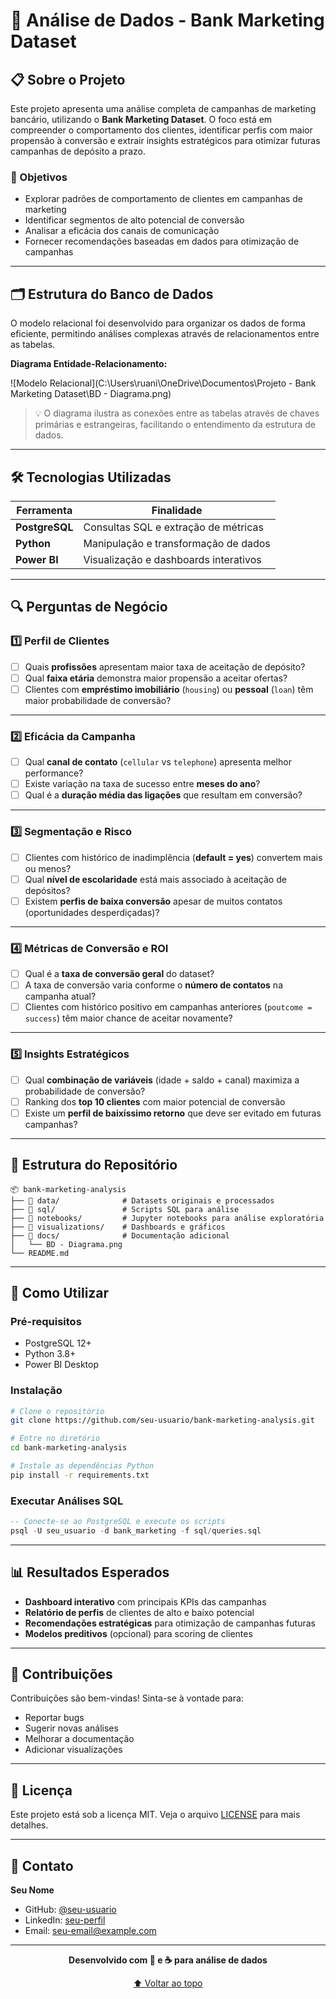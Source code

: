 # 🏦 Análise de Dados - Bank Marketing Dataset

## 📋 Sobre o Projeto

Este projeto apresenta uma análise completa de campanhas de marketing bancário, utilizando o **Bank Marketing Dataset**. O foco está em compreender o comportamento dos clientes, identificar perfis com maior propensão à conversão e extrair insights estratégicos para otimizar futuras campanhas de depósito a prazo.

### 🎯 Objetivos

- Explorar padrões de comportamento de clientes em campanhas de marketing
- Identificar segmentos de alto potencial de conversão
- Analisar a eficácia dos canais de comunicação
- Fornecer recomendações baseadas em dados para otimização de campanhas

---

## 🗂️ Estrutura do Banco de Dados

O modelo relacional foi desenvolvido para organizar os dados de forma eficiente, permitindo análises complexas através de relacionamentos entre as tabelas.

**Diagrama Entidade-Relacionamento:**

![Modelo Relacional](C:\Users\ruani\OneDrive\Documentos\Projeto - Bank Marketing Dataset\BD - Diagrama.png)

> 💡 O diagrama ilustra as conexões entre as tabelas através de chaves primárias e estrangeiras, facilitando o entendimento da estrutura de dados.

---

## 🛠️ Tecnologias Utilizadas

| Ferramenta | Finalidade |
|------------|-----------|
| **PostgreSQL** | Consultas SQL e extração de métricas |
| **Python** | Manipulação e transformação de dados |
| **Power BI** | Visualização e dashboards interativos |

---

## 🔍 Perguntas de Negócio

### 1️⃣ **Perfil de Clientes**

- [ ] Quais **profissões** apresentam maior taxa de aceitação de depósito?
- [ ] Qual **faixa etária** demonstra maior propensão a aceitar ofertas?
- [ ] Clientes com **empréstimo imobiliário** (`housing`) ou **pessoal** (`loan`) têm maior probabilidade de conversão?

---

### 2️⃣ **Eficácia da Campanha**

- [ ] Qual **canal de contato** (`cellular` vs `telephone`) apresenta melhor performance?
- [ ] Existe variação na taxa de sucesso entre **meses do ano**?
- [ ] Qual é a **duração média das ligações** que resultam em conversão?

---

### 3️⃣ **Segmentação e Risco**

- [ ] Clientes com histórico de inadimplência (**default = yes**) convertem mais ou menos?
- [ ] Qual **nível de escolaridade** está mais associado à aceitação de depósitos?
- [ ] Existem **perfis de baixa conversão** apesar de muitos contatos (oportunidades desperdiçadas)?

---

### 4️⃣ **Métricas de Conversão e ROI**

- [ ] Qual é a **taxa de conversão geral** do dataset?
- [ ] A taxa de conversão varia conforme o **número de contatos** na campanha atual?
- [ ] Clientes com histórico positivo em campanhas anteriores (`poutcome = success`) têm maior chance de aceitar novamente?

---

### 5️⃣ **Insights Estratégicos**

- [ ] Qual **combinação de variáveis** (idade + saldo + canal) maximiza a probabilidade de conversão?
- [ ] Ranking dos **top 10 clientes** com maior potencial de conversão
- [ ] Existe um **perfil de baixíssimo retorno** que deve ser evitado em futuras campanhas?

---

## 📁 Estrutura do Repositório

```
📦 bank-marketing-analysis
├── 📂 data/              # Datasets originais e processados
├── 📂 sql/               # Scripts SQL para análise
├── 📂 notebooks/         # Jupyter notebooks para análise exploratória
├── 📂 visualizations/    # Dashboards e gráficos
├── 📂 docs/              # Documentação adicional
│   └── BD - Diagrama.png
└── README.md
```

---

## 🚀 Como Utilizar

### Pré-requisitos

- PostgreSQL 12+
- Python 3.8+
- Power BI Desktop

### Instalação

```bash
# Clone o repositório
git clone https://github.com/seu-usuario/bank-marketing-analysis.git

# Entre no diretório
cd bank-marketing-analysis

# Instale as dependências Python
pip install -r requirements.txt
```

### Executar Análises SQL

```sql
-- Conecte-se ao PostgreSQL e execute os scripts
psql -U seu_usuario -d bank_marketing -f sql/queries.sql
```

---

## 📊 Resultados Esperados

- **Dashboard interativo** com principais KPIs das campanhas
- **Relatório de perfis** de clientes de alto e baixo potencial
- **Recomendações estratégicas** para otimização de campanhas futuras
- **Modelos preditivos** (opcional) para scoring de clientes

---

## 👥 Contribuições

Contribuições são bem-vindas! Sinta-se à vontade para:

- Reportar bugs
- Sugerir novas análises
- Melhorar a documentação
- Adicionar visualizações

---

## 📄 Licença

Este projeto está sob a licença MIT. Veja o arquivo [LICENSE](LICENSE) para mais detalhes.

---

## 📧 Contato

**Seu Nome**
- GitHub: [@seu-usuario](https://github.com/seu-usuario)
- LinkedIn: [seu-perfil](https://linkedin.com/in/seu-perfil)
- Email: seu-email@example.com

---

<div align="center">

**Desenvolvido com 💙 e ☕ para análise de dados**

[⬆ Voltar ao topo](#-análise-de-dados---bank-marketing-dataset)

</div>

